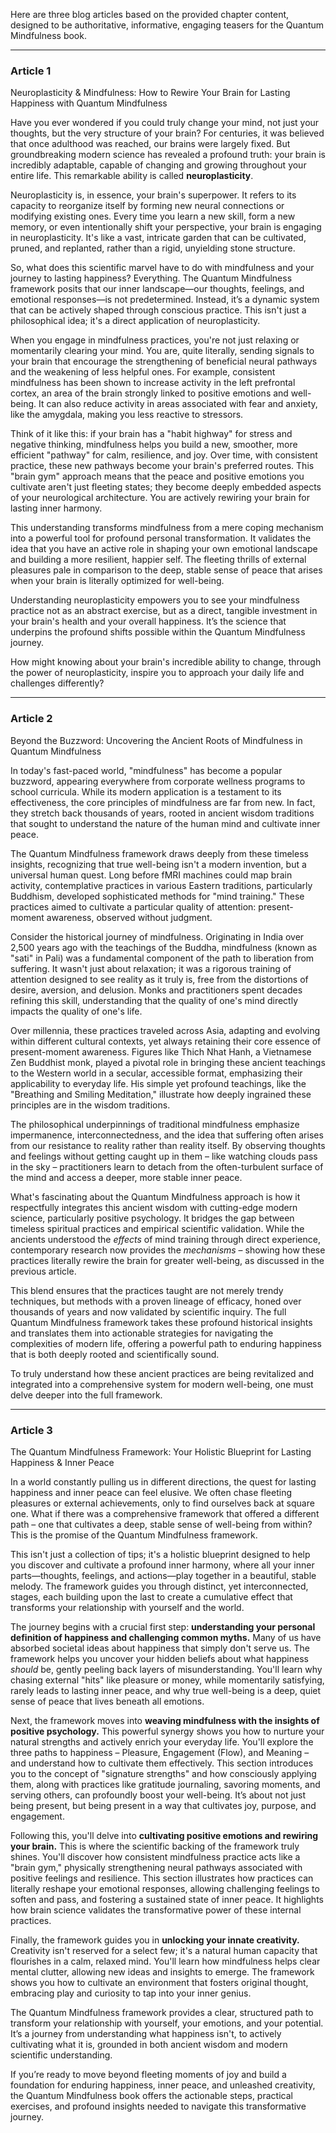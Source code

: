 Here are three blog articles based on the provided chapter content, designed to be authoritative, informative, engaging teasers for the Quantum Mindfulness book.

---

### Article 1

 Neuroplasticity & Mindfulness: How to Rewire Your Brain for Lasting Happiness with Quantum Mindfulness



Have you ever wondered if you could truly change your mind, not just your thoughts, but the very structure of your brain? For centuries, it was believed that once adulthood was reached, our brains were largely fixed. But groundbreaking modern science has revealed a profound truth: your brain is incredibly adaptable, capable of changing and growing throughout your entire life. This remarkable ability is called **neuroplasticity**.

Neuroplasticity is, in essence, your brain's superpower. It refers to its capacity to reorganize itself by forming new neural connections or modifying existing ones. Every time you learn a new skill, form a new memory, or even intentionally shift your perspective, your brain is engaging in neuroplasticity. It's like a vast, intricate garden that can be cultivated, pruned, and replanted, rather than a rigid, unyielding stone structure.

So, what does this scientific marvel have to do with mindfulness and your journey to lasting happiness? Everything. The Quantum Mindfulness framework posits that our inner landscape—our thoughts, feelings, and emotional responses—is not predetermined. Instead, it’s a dynamic system that can be actively shaped through conscious practice. This isn't just a philosophical idea; it's a direct application of neuroplasticity.

When you engage in mindfulness practices, you're not just relaxing or momentarily clearing your mind. You are, quite literally, sending signals to your brain that encourage the strengthening of beneficial neural pathways and the weakening of less helpful ones. For example, consistent mindfulness has been shown to increase activity in the left prefrontal cortex, an area of the brain strongly linked to positive emotions and well-being. It can also reduce activity in areas associated with fear and anxiety, like the amygdala, making you less reactive to stressors.

Think of it like this: if your brain has a "habit highway" for stress and negative thinking, mindfulness helps you build a new, smoother, more efficient "pathway" for calm, resilience, and joy. Over time, with consistent practice, these new pathways become your brain's preferred routes. This "brain gym" approach means that the peace and positive emotions you cultivate aren't just fleeting states; they become deeply embedded aspects of your neurological architecture. You are actively rewiring your brain for lasting inner harmony.

This understanding transforms mindfulness from a mere coping mechanism into a powerful tool for profound personal transformation. It validates the idea that you have an active role in shaping your own emotional landscape and building a more resilient, happier self. The fleeting thrills of external pleasures pale in comparison to the deep, stable sense of peace that arises when your brain is literally optimized for well-being.

Understanding neuroplasticity empowers you to see your mindfulness practice not as an abstract exercise, but as a direct, tangible investment in your brain's health and your overall happiness. It’s the science that underpins the profound shifts possible within the Quantum Mindfulness journey.

How might knowing about your brain's incredible ability to change, through the power of neuroplasticity, inspire you to approach your daily life and challenges differently?

---

### Article 2

 Beyond the Buzzword: Uncovering the Ancient Roots of Mindfulness in Quantum Mindfulness



In today's fast-paced world, "mindfulness" has become a popular buzzword, appearing everywhere from corporate wellness programs to school curricula. While its modern application is a testament to its effectiveness, the core principles of mindfulness are far from new. In fact, they stretch back thousands of years, rooted in ancient wisdom traditions that sought to understand the nature of the human mind and cultivate inner peace.

The Quantum Mindfulness framework draws deeply from these timeless insights, recognizing that true well-being isn't a modern invention, but a universal human quest. Long before fMRI machines could map brain activity, contemplative practices in various Eastern traditions, particularly Buddhism, developed sophisticated methods for "mind training." These practices aimed to cultivate a particular quality of attention: present-moment awareness, observed without judgment.

Consider the historical journey of mindfulness. Originating in India over 2,500 years ago with the teachings of the Buddha, mindfulness (known as "sati" in Pali) was a fundamental component of the path to liberation from suffering. It wasn't just about relaxation; it was a rigorous training of attention designed to see reality as it truly is, free from the distortions of desire, aversion, and delusion. Monks and practitioners spent decades refining this skill, understanding that the quality of one's mind directly impacts the quality of one's life.

Over millennia, these practices traveled across Asia, adapting and evolving within different cultural contexts, yet always retaining their core essence of present-moment awareness. Figures like Thich Nhat Hanh, a Vietnamese Zen Buddhist monk, played a pivotal role in bringing these ancient teachings to the Western world in a secular, accessible format, emphasizing their applicability to everyday life. His simple yet profound teachings, like the "Breathing and Smiling Meditation," illustrate how deeply ingrained these principles are in the wisdom traditions.

The philosophical underpinnings of traditional mindfulness emphasize impermanence, interconnectedness, and the idea that suffering often arises from our resistance to reality rather than reality itself. By observing thoughts and feelings without getting caught up in them – like watching clouds pass in the sky – practitioners learn to detach from the often-turbulent surface of the mind and access a deeper, more stable inner peace.

What's fascinating about the Quantum Mindfulness approach is how it respectfully integrates this ancient wisdom with cutting-edge modern science, particularly positive psychology. It bridges the gap between timeless spiritual practices and empirical scientific validation. While the ancients understood the *effects* of mind training through direct experience, contemporary research now provides the *mechanisms* – showing how these practices literally rewire the brain for greater well-being, as discussed in the previous article.

This blend ensures that the practices taught are not merely trendy techniques, but methods with a proven lineage of efficacy, honed over thousands of years and now validated by scientific inquiry. The full Quantum Mindfulness framework takes these profound historical insights and translates them into actionable strategies for navigating the complexities of modern life, offering a powerful path to enduring happiness that is both deeply rooted and scientifically sound.

To truly understand how these ancient practices are being revitalized and integrated into a comprehensive system for modern well-being, one must delve deeper into the full framework.

---

### Article 3

 The Quantum Mindfulness Framework: Your Holistic Blueprint for Lasting Happiness & Inner Peace



In a world constantly pulling us in different directions, the quest for lasting happiness and inner peace can feel elusive. We often chase fleeting pleasures or external achievements, only to find ourselves back at square one. What if there was a comprehensive framework that offered a different path – one that cultivates a deep, stable sense of well-being from within? This is the promise of the Quantum Mindfulness framework.

This isn't just a collection of tips; it's a holistic blueprint designed to help you discover and cultivate a profound inner harmony, where all your inner parts—thoughts, feelings, and actions—play together in a beautiful, stable melody. The framework guides you through distinct, yet interconnected, stages, each building upon the last to create a cumulative effect that transforms your relationship with yourself and the world.

The journey begins with a crucial first step: **understanding your personal definition of happiness and challenging common myths.** Many of us have absorbed societal ideas about happiness that simply don't serve us. The framework helps you uncover your hidden beliefs about what happiness *should* be, gently peeling back layers of misunderstanding. You'll learn why chasing external "hits" like pleasure or money, while momentarily satisfying, rarely leads to lasting inner peace, and why true well-being is a deep, quiet sense of peace that lives beneath all emotions.

Next, the framework moves into **weaving mindfulness with the insights of positive psychology.** This powerful synergy shows you how to nurture your natural strengths and actively enrich your everyday life. You'll explore the three paths to happiness – Pleasure, Engagement (Flow), and Meaning – and understand how to cultivate them effectively. This section introduces you to the concept of "signature strengths" and how consciously applying them, along with practices like gratitude journaling, savoring moments, and serving others, can profoundly boost your well-being. It’s about not just being present, but being present in a way that cultivates joy, purpose, and engagement.

Following this, you'll delve into **cultivating positive emotions and rewiring your brain.** This is where the scientific backing of the framework truly shines. You'll discover how consistent mindfulness practice acts like a "brain gym," physically strengthening neural pathways associated with positive feelings and resilience. This section illustrates how practices can literally reshape your emotional responses, allowing challenging feelings to soften and pass, and fostering a sustained state of inner peace. It highlights how brain science validates the transformative power of these internal practices.

Finally, the framework guides you in **unlocking your innate creativity.** Creativity isn't reserved for a select few; it's a natural human capacity that flourishes in a calm, relaxed mind. You'll learn how mindfulness helps clear mental clutter, allowing new ideas and insights to emerge. The framework shows you how to cultivate an environment that fosters original thought, embracing play and curiosity to tap into your inner genius.

The Quantum Mindfulness framework provides a clear, structured path to transform your relationship with yourself, your emotions, and your potential. It’s a journey from understanding what happiness isn't, to actively cultivating what it is, grounded in both ancient wisdom and modern scientific understanding.

If you’re ready to move beyond fleeting moments of joy and build a foundation for enduring happiness, inner peace, and unleashed creativity, the Quantum Mindfulness book offers the actionable steps, practical exercises, and profound insights needed to navigate this transformative journey.